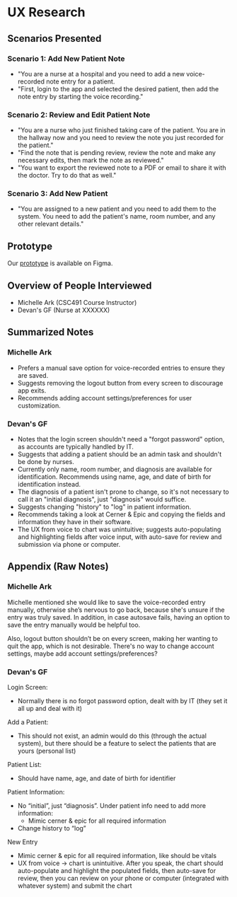 # UX Research

## Scenarios Presented
### Scenario 1: Add New Patient Note
- "You are a nurse at a hospital and you need to add a new voice-recorded note entry for a patient. 
- "First, login to the app and selected the desired patient, then add the note entry by starting the voice recording."

### Scenario 2: Review and Edit Patient Note
- "You are a nurse who just finished taking care of the patient. You are in the hallway now and you need to review the note you just recorded for the patient."
- "Find the note that is pending review, review the note and make any necessary edits, then mark the note as reviewed."
- "You want to export the reviewed note to a PDF or email to share it with the doctor. Try to do that as well."

### Scenario 3: Add New Patient
- "You are assigned to a new patient and you need to add them to the system. You need to add the patient's name, room number, and any other relevant details."

## Prototype
Our [prototype](https://www.figma.com/design/G6naIVKZHbgCryc2KHK6va/VChart?t=y8U36YAhE7QKgLIt-1) is available on Figma.

## Overview of People Interviewed
- Michelle Ark (CSC491 Course Instructor)
- Devan's GF (Nurse at XXXXXX)

## Summarized Notes
### Michelle Ark
- Prefers a manual save option for voice-recorded entries to ensure they are saved.
- Suggests removing the logout button from every screen to discourage app exits.
- Recommends adding account settings/preferences for user customization.

### Devan's GF
- Notes that the login screen shouldn't need a "forgot password" option, as accounts are typically handled by IT.
- Suggests that adding a patient should be an admin task and shouldn't be done by nurses.
- Currently only name, room number, and diagnosis are available for identification. Recommends using name, age, and date of birth for identification instead.
- The diagnosis of a patient isn't prone to change, so it's not necessary to call it an "initial diagnosis", just "diagnosis" would suffice.
- Suggests changing "history" to "log" in patient information.
- Recommends taking a look at Cerner & Epic and copying the fields and information they have in their software.
- The UX from voice to chart was unintuitive; suggests auto-populating and highlighting fields after voice input, with auto-save for review and submission via phone or computer.

## Appendix (Raw Notes)
### Michelle Ark
Michelle mentioned she would like to save the voice-recorded entry manually, otherwise she’s nervous to go back, because she's unsure if the entry was truly saved. In addition, in case autosave fails, having an option to save the entry manually would be helpful too.

Also, logout button shouldn’t be on every screen, making her wanting to quit the app, which is not desirable. There's no way to change account settings, maybe add account settings/preferences?

### Devan's GF
Login Screen:
- Normally there is no forgot password option, dealt with by IT (they set it all up and deal with it)

Add a Patient: 
- This should not exist, an admin would do this (through the actual system), but there should be a feature to select the patients that are yours (personal list)

Patient List:
- Should have name, age, and date of birth for identifier 

Patient Information:
- No “initial”, just “diagnosis”. Under patient info need to add more information: 
  - Mimic cerner & epic for all required information
- Change history to “log”

New Entry 
- Mimic cerner & epic for all required information, like should be vitals 
- UX from voice → chart is unintuitive. After you speak, the chart should auto-populate and highlight the populated fields, then auto-save for review, then you can review on your phone or computer (integrated with whatever system) and submit the chart
